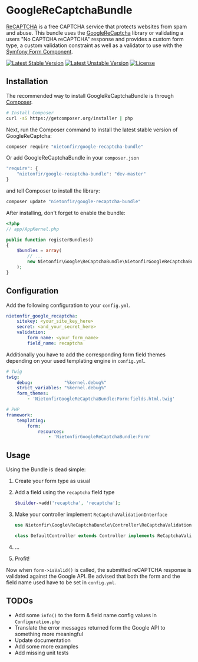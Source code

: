 GoogleReCaptchaBundle
=====================

[ReCAPTCHA](https://developers.google.com/recaptcha/) is a free CAPTCHA service that protects websites from spam and abuse.
This bundle uses the [GoogleReCaptcha](https://github.com/nietonfir/GoogleReCaptcha) library or validating a users "No CAPTCHA reCAPTCHA" response and provides a custom form type, a custom validation constraint as well as a validator to use with the [Symfony Form Component](https://github.com/symfony/Form).

[![Latest Stable Version](https://poser.pugx.org/nietonfir/google-recaptcha-bundle/v/stable.svg)](https://packagist.org/packages/nietonfir/google-recaptcha-bundle) [![Latest Unstable Version](https://poser.pugx.org/nietonfir/google-recaptcha-bundle/v/unstable.svg)](https://packagist.org/packages/nietonfir/google-recaptcha-bundle) [![License](https://poser.pugx.org/nietonfir/google-recaptcha-bundle/license.svg)](https://packagist.org/packages/nietonfir/google-recaptcha-bundle)

Installation
------------

The recommended way to install GoogleReCaptchaBundle is through
[Composer](http://getcomposer.org).

```bash
# Install Composer
curl -sS https://getcomposer.org/installer | php
```

Next, run the Composer command to install the latest stable version of GoogleReCaptcha:

```bash
composer require "nietonfir/google-recaptcha-bundle"
```

Or add GoogleReCaptchaBundle in your `composer.json`

```js
"require": {
    "nietonfir/google-recaptcha-bundle": "dev-master"
}
```

and tell Composer to install the library:

``` bash
composer update "nietonfir/google-recaptcha-bundle"
```

After installing, don't forget to enable the bundle:

```php
<?php
// app/AppKernel.php

public function registerBundles()
{
    $bundles = array(
        // ...
        new Nietonfir\Google\ReCaptchaBundle\NietonfirGoogleReCaptchaBundle(),
    );
}
```

Configuration
-------------

Add the following configuration to your `config.yml`.
```yaml
nietonfir_google_recaptcha:
    sitekey: <your_site_key_here>
    secret: <and_your_secret_here>
    validation:
        form_name: <your_form_name>
        field_name: recaptcha
```

Additionally you have to add the corresponding form field themes depending on
your used templating engine in `config.yml`.

```yaml
# Twig
twig:
    debug:            "%kernel.debug%"
    strict_variables: "%kernel.debug%"
    form_themes:
        - 'NietonfirGoogleReCaptchaBundle:Form:fields.html.twig'

# PHP
framework:
    templating:
        form:
            resources:
                - 'NietonfirGoogleReCaptchaBundle:Form'
```

Usage
-----

Using the Bundle is dead simple:

1. Create your form type as usual
2. Add a field using the `recaptcha` field type
    
    ```php
    $builder->add('recaptcha', 'recaptcha');
    ```
    
3. Make your controller implement `ReCaptchaValidationInterface`
    
    ```php
    use Nietonfir\Google\ReCaptchaBundle\Controller\ReCaptchaValidationInterface;

    class DefaultController extends Controller implements ReCaptchaValidationInterface
    ```
    
4. …
5. Profit!

Now when `form->isValid()` is called, the submitted reCAPTCHA response is validated against the Google API.
Be advised that both the form and the field name used have to be set in `config.yml`.

TODOs
-----
* Add some `info()` to the form & field name config values in `Configuration.php`
* Translate the error messages returned form the Google API to something more meaningful
* Update documentation
* Add some more examples
* Add missing unit tests

